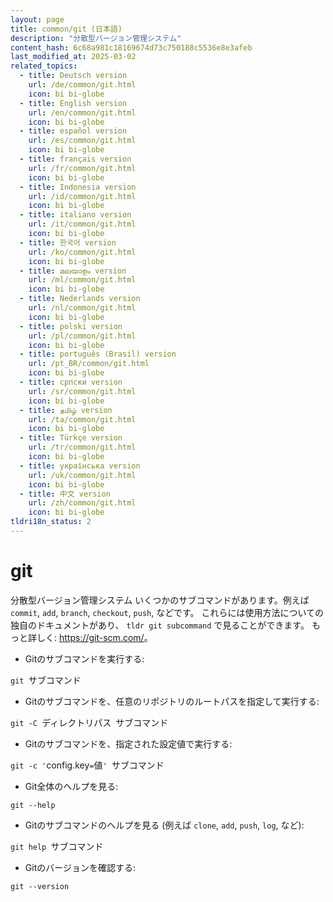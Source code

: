 ```yaml
---
layout: page
title: common/git (日本語)
description: "分散型バージョン管理システム"
content_hash: 6c68a981c18169674d73c750188c5536e8e3afeb
last_modified_at: 2025-03-02
related_topics:
  - title: Deutsch version
    url: /de/common/git.html
    icon: bi bi-globe
  - title: English version
    url: /en/common/git.html
    icon: bi bi-globe
  - title: español version
    url: /es/common/git.html
    icon: bi bi-globe
  - title: français version
    url: /fr/common/git.html
    icon: bi bi-globe
  - title: Indonesia version
    url: /id/common/git.html
    icon: bi bi-globe
  - title: italiano version
    url: /it/common/git.html
    icon: bi bi-globe
  - title: 한국어 version
    url: /ko/common/git.html
    icon: bi bi-globe
  - title: മലയാളം version
    url: /ml/common/git.html
    icon: bi bi-globe
  - title: Nederlands version
    url: /nl/common/git.html
    icon: bi bi-globe
  - title: polski version
    url: /pl/common/git.html
    icon: bi bi-globe
  - title: português (Brasil) version
    url: /pt_BR/common/git.html
    icon: bi bi-globe
  - title: српски version
    url: /sr/common/git.html
    icon: bi bi-globe
  - title: தமிழ் version
    url: /ta/common/git.html
    icon: bi bi-globe
  - title: Türkçe version
    url: /tr/common/git.html
    icon: bi bi-globe
  - title: українська version
    url: /uk/common/git.html
    icon: bi bi-globe
  - title: 中文 version
    url: /zh/common/git.html
    icon: bi bi-globe
tldri18n_status: 2
---
```

# git

分散型バージョン管理システム
いくつかのサブコマンドがあります。例えば `commit`, `add`, `branch`, `checkout`, `push`, などです。 これらには使用方法についての独自のドキュメントがあり、 `tldr git subcommand` で見ることができます。
もっと詳しく: <https://git-scm.com/>。

- Gitのサブコマンドを実行する:

`git `<span class="tldr-var badge badge-pill bg-dark-lm bg-white-dm text-white-lm text-dark-dm font-weight-bold">サブコマンド</span>

- Gitのサブコマンドを、任意のリポジトリのルートパスを指定して実行する:

`git -C `<span class="tldr-var badge badge-pill bg-dark-lm bg-white-dm text-white-lm text-dark-dm font-weight-bold">ディレクトリパス</span>` `<span class="tldr-var badge badge-pill bg-dark-lm bg-white-dm text-white-lm text-dark-dm font-weight-bold">サブコマンド</span>

- Gitのサブコマンドを、指定された設定値で実行する:

`git -c '`<span class="tldr-var badge badge-pill bg-dark-lm bg-white-dm text-white-lm text-dark-dm font-weight-bold">config.key</span>`=`<span class="tldr-var badge badge-pill bg-dark-lm bg-white-dm text-white-lm text-dark-dm font-weight-bold">値</span>`' `<span class="tldr-var badge badge-pill bg-dark-lm bg-white-dm text-white-lm text-dark-dm font-weight-bold">サブコマンド</span>

- Git全体のヘルプを見る:

`git --help`

- Gitのサブコマンドのヘルプを見る (例えば `clone`, `add`, `push`, `log`, など):

`git help `<span class="tldr-var badge badge-pill bg-dark-lm bg-white-dm text-white-lm text-dark-dm font-weight-bold">サブコマンド</span>

- Gitのバージョンを確認する:

`git --version`
